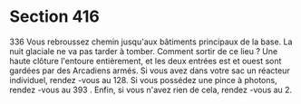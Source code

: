 # Section 416

336
Vous rebroussez chemin jusqu'aux bâtiments principaux de la
base. La nuit glaciale ne va pas tarder à tomber. Comment sortir
de ce lieu ? Une haute clôture l'entoure entièrement, et les deux
entrées est et ouest sont gardées par des Arcadiens armés. Si
vous avez dans votre sac un réacteur individuel, rendez -vous au
128. Si vous possédez une pince à photons, rendez -vous au 393 .
Enfin, si vous n'avez rien de cela, rendez -vous au 2.
